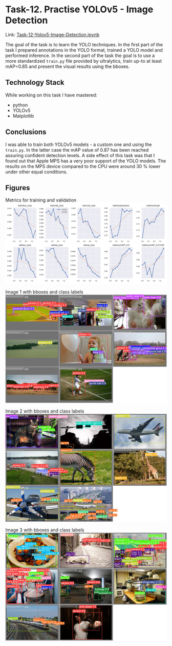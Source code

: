 # Task-12. Practise YOLOv5 - Image Detection
Link: [Task-12-Yolov5-Image-Detection.ipynb](https://github.com/helios12/DataScienceProjects/blob/main/tasks/task-12/Task-12-Yolov5-Image-Detection.ipynb)

The goal of the task is to learn the YOLO techniques. In the first part of the task I prepared annotations in the YOLO format, trained a YOLO model and performed inference. In the second part of the task the goal is to use a more standardized `train.py` file provided by ultralytics, train up-to at least mAP=0.85 and present the visual results using the bboxes.

## Technology Stack
While working on this task I have mastered:

* python
* YOLOv5
* Matplotlib

## Conclusions
I was able to train both YOLOv5 models - a custom one and using the `train.py`. In the latter case the mAP value of 0.87 has been reached assuring confident detection levels.
A side effect of this task was that I found out that Apple MPS has a very poor support of the YOLO models. The results on the MPS device compared to the CPU were around 30 % lower under other equal conditions.

## Figures

Metrics for training and validation
![Metrics for training and validation](results.png)

Image 1 with bboxes and class labels
![Image 1 with bboxes and class labels](val_batch0_pred.jpg)

Image 2 with bboxes and class labels
![Image 2 with bboxes and class labels](val_batch1_pred.jpg)

Image 3 with bboxes and class labels
![Image 3 with bboxes and class labels](val_batch2_pred.jpg)
